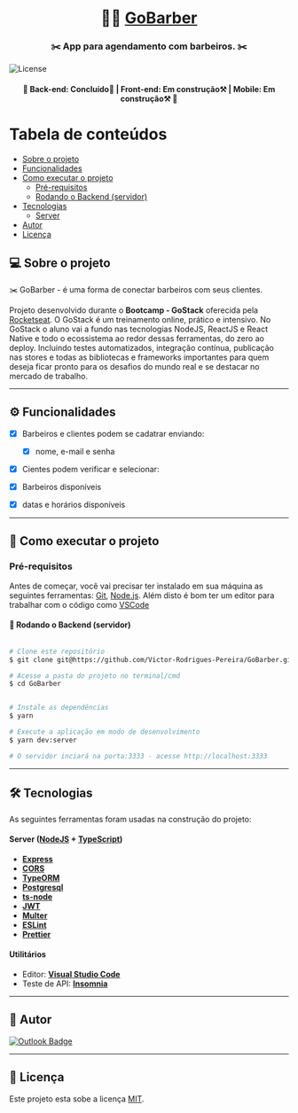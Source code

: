 

<h1 align="center">
     💇🏽 <a href="#" alt="site do gobarber"> GoBarber </a>
</h1>

<h3 align="center">
    ✂️ App para agendamento com barbeiros. ✂️
</h3>

    
   <img alt="License" src="https://img.shields.io/badge/license-MIT-brightgreen">
  
 

<h4 align="center">
	🚧   Back-end: Concluído🚀 | Front-end: Em construção⚒️ | Mobile: Em construção⚒️ 🚧
</h4>

Tabela de conteúdos
=================
<!--ts-->
   * [Sobre o projeto](#-sobre-o-projeto)
   * [Funcionalidades](#-funcionalidades)
   * [Como executar o projeto](#-como-executar-o-projeto)
     * [Pré-requisitos](#pré-requisitos)
     * [Rodando o Backend (servidor)](#user-content--rodando-o-backend-servidor)
   * [Tecnologias](#-tecnologias)
     * [Server](#user-content-server--nodejs----typescript)
   * [Autor](#-autor)
   * [Licença](#user-content--licença)
<!--te-->


## 💻 Sobre o projeto

✂️ GoBarber - é uma forma de conectar barbeiros com seus clientes.


Projeto desenvolvido durante o **Bootcamp - GoStack** oferecida pela [Rocketseat](https://pages.rocketseat.com.br/gostack).
O GoStack é um treinamento online, prático e intensivo. No GoStack o aluno vai a fundo nas tecnologias NodeJS, ReactJS e React Native e todo o ecossistema ao redor dessas ferramentas, do zero ao deploy. Incluindo testes automatizados, integração contínua, publicação nas stores e todas as bibliotecas e frameworks importantes para quem deseja ficar pronto para os desafios do mundo real e se destacar no mercado de trabalho.

---

## ⚙️ Funcionalidades

- [x] Barbeiros e clientes podem se cadatrar enviando:
  - [x] nome, e-mail e senha
  
 - [x] Cientes podem verificar e selecionar:
  - [x] Barbeiros disponíveis
  - [x] datas e horários disponíveis 
    

---




## 🚀 Como executar o projeto



### Pré-requisitos

Antes de começar, você vai precisar ter instalado em sua máquina as seguintes ferramentas:
[Git](https://git-scm.com), [Node.js](https://nodejs.org/en/). 
Além disto é bom ter um editor para trabalhar com o código como [VSCode](https://code.visualstudio.com/)

#### 🎲 Rodando o Backend (servidor)

```bash

# Clone este repositório
$ git clone git@https://github.com/Victor-Rodrigues-Pereira/GoBarber.git

# Acesse a pasta do projeto no terminal/cmd
$ cd GoBarber


# Instale as dependências
$ yarn

# Execute a aplicação em modo de desenvolvimento
$ yarn dev:server

# O servidor inciará na porta:3333 - acesse http://localhost:3333 

```


---

## 🛠 Tecnologias

As seguintes ferramentas foram usadas na construção do projeto:


#### **Server**  ([NodeJS](https://nodejs.org/en/)  +  [TypeScript](https://www.typescriptlang.org/))

-   **[Express](https://expressjs.com/)**
-   **[CORS](https://expressjs.com/en/resources/middleware/cors.html)**
-   **[TypeORM](https://typeorm.io/#/)**
-   **[Postgresql](https://www.postgresql.org/)**
-   **[ts-node](https://github.com/TypeStrong/ts-node)**
-   **[JWT](https://jwt.io/)**
-   **[Multer](https://github.com/expressjs/multer)**
-   **[ESLint](https://eslint.org/)**
-   **[Prettier](https://prettier.io/)**



#### **Utilitários**

-   Editor:  **[Visual Studio Code](https://code.visualstudio.com/)** 
-   Teste de API:  **[Insomnia](https://insomnia.rest/)**

---

## 🦸 Autor

[![Outlook Badge](https://img.shields.io/badge/Outlook-victor__rodrigues.pereira96%40outlook.com-blue)](mailto:victor_rodrigues.pereira96@outlook.com)

---

## 📝 Licença

Este projeto esta sobe a licença [MIT](./LICENSE).


